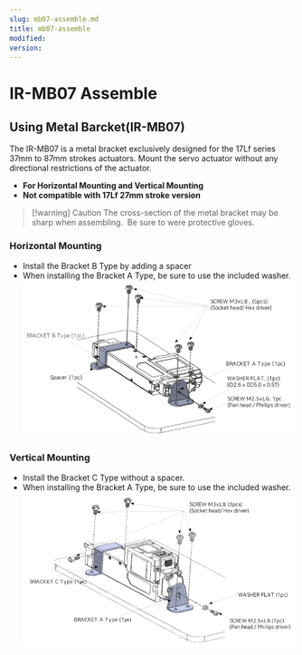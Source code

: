 ```yaml
---
slug: mb07-assemble.md
title: mb07-assemble
modified: 
version:
---
```

# IR-MB07 Assemble
## Using Metal Barcket(IR-MB07)

The IR-MB07 is a metal bracket exclusively designed for the 17Lf series 37mm to 87mm strokes actuators. Mount the servo actuator without any directional restrictions of the actuator.
- **For Horizontal Mounting and Vertical Mounting**
- **Not compatible with 17Lf 27mm stroke version**

>[!warning] Caution
>The cross-section of the metal bracket may be sharp when assembling.  Be sure to were protective gloves.
### Horizontal Mounting
 - Install the Bracket B Type by adding a spacer
 - When installing the Bracket A Type, be sure to use the included washer.
![mb07assamble 1](./img/mb07-asb-01.png)
### Vertical Mounting
- Install the Bracket C Type without a spacer.
- When installing the Bracket A Type, be sure to use the included washer.
![mb07assamble 2](./img/mb07-asb-02.png)

